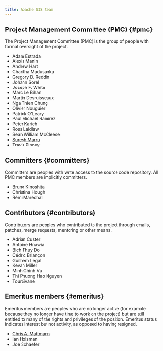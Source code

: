 ```yaml
---
title: Apache SIS team
---
```


## Project Management Committee (PMC)    {#pmc}

The Project Management Committee (PMC) is the group of people with formal oversight of the project.

* Adam Estrada
* Alexis Manin
* Andrew Hart
* Charitha Madusanka
* Gregory D. Reddin
* Johann Sorel
* Joseph F. White
* Marc Le Bihan
* Martin Desruisseaux
* Nga Thien Chung
* Olivier Nouguier
* Patrick O'Leary
* Paul Michael Ramirez
* Peter Karich
* Ross Laidlaw
* Sean William McCleese
* [Suresh Marru][sureshweb]
* Travis Pinney

## Committers    {#committers}

Committers are peoples with write access to the source code repository.
All PMC members are implicitly committers.

* Bruno Kinoshita
* Christina Hough
* Rémi Maréchal

## Contributors    {#contributors}

Contributors are peoples who contributed to the project through emails, patches, merge requests, mentoring
or other means.

* Adrian Custer
* Antoine Hnawia
* Bich Thuy Do
* Cédric Briançon
* Guilhem Legal
* Kevan Miller
* Minh Chinh Vu
* Thi Phuong Hao Nguyen
* Touraïvane

## Emeritus members    {#emeritus}

Emeritus members are peoples who are no longer active (for example because they no longer have time to work on the project)
but are still entitled to many of the rights and privileges of the position.
Emeritus status indicates interest but not activity, as opposed to having resigned.

* [Chris A. Mattmann][chrisweb]
* Ian Holsman
* Joe Schaefer

[chrisweb]: http://sunset.usc.edu/~mattmann/
[sureshweb]: https://people.apache.org/~smarru/
